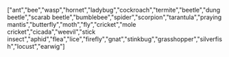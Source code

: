 ["ant","bee","wasp","hornet","ladybug","cockroach","termite","beetle","dung beetle","scarab beetle","bumblebee","spider","scorpion","tarantula","praying mantis","butterfly","moth","fly","cricket","mole cricket","cicada","weevil","stick insect","aphid","flea","lice","firefly","gnat","stinkbug","grasshopper","silverfish","locust","earwig"]
